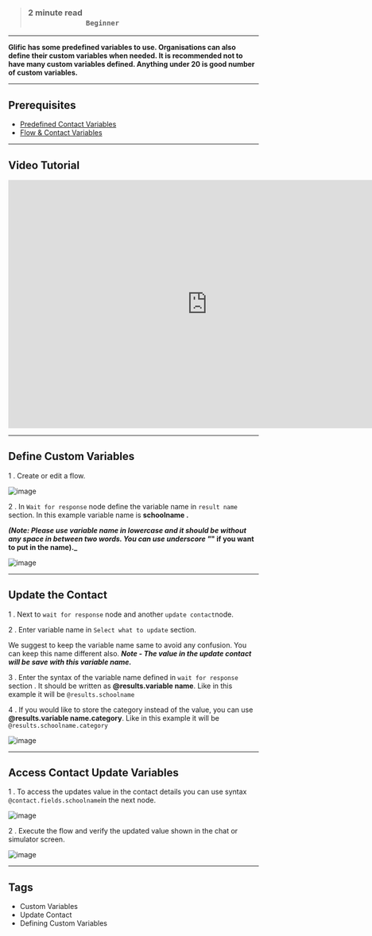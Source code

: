 > ### **2 minute read &nbsp; &nbsp; &nbsp; &nbsp; &nbsp; &nbsp; &nbsp; &nbsp; &nbsp; &nbsp; &nbsp; &nbsp; &nbsp; &nbsp; &nbsp; &nbsp; &nbsp; &nbsp; &nbsp; &nbsp; &nbsp; &nbsp; &nbsp; &nbsp; &nbsp; &nbsp; &nbsp; &nbsp; &nbsp; &nbsp; &nbsp; &nbsp; &nbsp; &nbsp; &nbsp; &nbsp; &nbsp; &nbsp; &nbsp; &nbsp; &nbsp; &nbsp; &nbsp; &nbsp; &nbsp; &nbsp; &nbsp; &nbsp; &nbsp; &nbsp; &nbsp; &nbsp; &nbsp; &nbsp; &nbsp; &nbsp; &nbsp; &nbsp; &nbsp; &nbsp; `Beginner`**
___

**Glific has some predefined variables to use. Organisations can also define their custom variables when needed. It is recommended not to have many custom variables defined. Anything under 20 is good number of custom variables.**

___
## Prerequisites
- [Predefined Contact Variables](https://glific.github.io/docs/docs/Product%20Features/Flows/Flow%20Variables/Predefined%20Contact%20Variables%20in%20Glific)
- [Flow & Contact Variables](https://glific.github.io/docs/docs/Product%20Features/Flows/Flow%20Variables/Flow%20variables%20vs%20Contact%20variables)

___
## Video Tutorial

<iframe width="800" height="500" src="https://www.youtube.com/embed/Y2KWDO7SfnI" title="YouTube video player" frameborder="0" allow="accelerometer; autoplay; clipboard-write; encrypted-media; gyroscope; picture-in-picture; web-share" allowfullscreen></iframe>

___
## Define Custom Variables

1 . Create or edit a flow.

![image](https://user-images.githubusercontent.com/32592458/219549357-fdac2a44-b638-49fc-b023-6b5bf9e6bff4.png)

2 . In `Wait for response` node define the variable name in `result name` section. In this example variable name is  **schoolname .**

**_(Note: Please use variable name in lowercase and it should be without any space in between two words. You can use underscore &quot;_&quot; if you want to put in the name)._**

![image](https://user-images.githubusercontent.com/32592458/219549375-5c7a340a-0ffd-49fd-920c-a180feef6ab2.png)

___
## Update the Contact 

1 . Next to `wait for response` node and another `update contact`node.

2 .  Enter variable name in `Select what to update` section.

We suggest to keep the variable name same to avoid any confusion. You can keep this name different also. **_Note - The value in the update contact will be save with this variable name._**

3 . Enter the syntax of the variable name defined in `wait for response`  section .  It should be written as **@results.variable name**. Like in this example it will be  `@results.schoolname`

4 . If you would like to store the category instead of the value, you can use **@results.variable name.category**. Like in this example it will be `@results.schoolname.category`

![image](https://user-images.githubusercontent.com/32592458/219549389-2d64835d-8671-4b04-94ce-5c9a53a61c39.png)

___
## Access Contact Update Variables

1 .  To access the updates value in the contact details you can use syntax `@contact.fields.schoolname`in the next node.

![image](https://user-images.githubusercontent.com/32592458/219549402-c53a79b1-a9f7-43fb-955c-64476b386f2f.png)



2 . Execute the flow and verify the updated value shown in the chat or simulator screen.

![image](https://user-images.githubusercontent.com/32592458/219549411-46e5b788-28b8-4b13-bf74-1a833cbcd53f.png)

___
## Tags
- Custom Variables <br />
- Update Contact <br />
- Defining Custom Variables